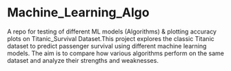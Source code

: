 # Machine_Learning_Algo
A repo for testing of different ML models (Algorithms) &amp; plotting accuracy plots on Titanic_Survival Dataset.This project explores the classic Titanic dataset to predict passenger survival using different machine learning models. The aim is to compare how various algorithms perform on the same dataset and analyze their strengths and weaknesses.
